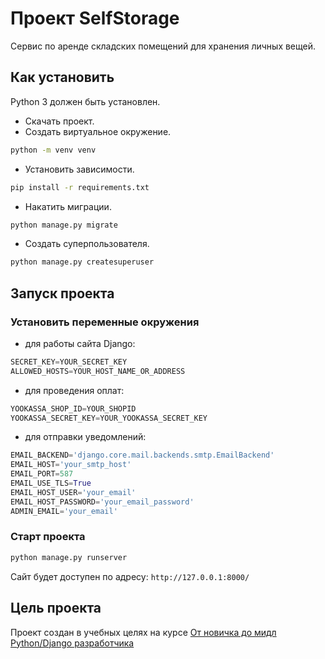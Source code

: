 # Проект SelfStorage

Сервис по аренде складских помещений для хранения личных вещей.

## Как установить

Python 3 должен быть установлен.

- Скачать проект.
- Создать виртуальное окружение.

```bash
python -m venv venv
```

- Установить зависимости.

```bash
pip install -r requirements.txt
```

- Накатить миграции.

```bash
python manage.py migrate
```

- Создать суперпользователя.

```bash
python manage.py createsuperuser
```

## Запуск проекта

### Установить переменные окружения

- для работы сайта Django:

```python
SECRET_KEY=YOUR_SECRET_KEY
ALLOWED_HOSTS=YOUR_HOST_NAME_OR_ADDRESS
```

- для проведения оплат:

```python
YOOKASSA_SHOP_ID=YOUR_SHOPID
YOOKASSA_SECRET_KEY=YOUR_YOOKASSA_SECRET_KEY
```

- для отправки уведомлений:

```python
EMAIL_BACKEND='django.core.mail.backends.smtp.EmailBackend'
EMAIL_HOST='your_smtp_host'
EMAIL_PORT=587
EMAIL_USE_TLS=True
EMAIL_HOST_USER='your_email'
EMAIL_HOST_PASSWORD='your_email_password'
ADMIN_EMAIL='your_email'
```

### Старт проекта

```bash
python manage.py runserver
```

Сайт будет доступен по адресу: `http://127.0.0.1:8000/`

## Цель проекта

Проект создан в учебных целях на курсе [От новичка до мидл Python/Django разработчика](https://dvmn.org/)
